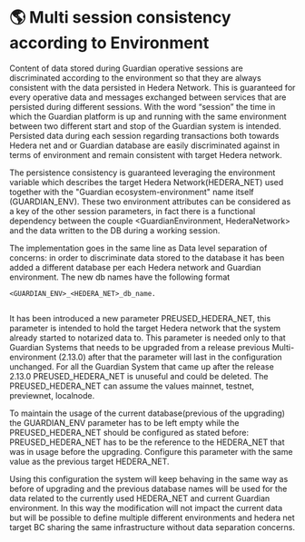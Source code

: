# 🌎 Multi session consistency according to Environment

Content of data stored during Guardian operative sessions are discriminated according to the environment so that they are always consistent with the data persisted in Hedera Network. This is guaranteed for every operative data and messages exchanged between services that are persisted during different sessions. With the word “session” the time in which the Guardian platform is up and running with the same environment between two different start and stop of the Guardian system is intended. Persisted data during each session regarding transactions both towards Hedera net and or Guardian database are easily discriminated against in terms of environment and remain consistent with target Hedera network.

The persistence consistency is guaranteed leveraging the environment variable which describes the target Hedera Network(HEDERA\_NET) used together with the "Guardian ecosystem-environment" name itself (GUARDIAN\_ENV). These two environment attributes can be considered as a key of the other session parameters, in fact there is a functional dependency between the couple  \<GuardianEnvironment, HederaNetwork> and the data written to the DB during a working session.

The implementation goes in the same line as Data level separation of concerns: in order to discriminate data stored to the database it has been added a different database per each Hedera network and Guardian environment. The new db names have the following format&#x20;

```
<GUARDIAN_ENV>_<HEDERA_NET>_db_name.
```

<figure><img src="../../../.gitbook/assets/environment.png" alt=""><figcaption></figcaption></figure>

It has been introduced a new parameter PREUSED\_HEDERA\_NET, this parameter is intended to hold the target Hedera network that the system already started to notarized data to. This parameter is needed only to that Guardian Systems that needs to be upgraded from a release previous Multi-environment (2.13.0) after that the parameter will last in the configuration unchanged.  For all the Guardian System that came up after the release 2.13.0 PREUSED\_HEDERA\_NET is unuseful and could be deleted.
The PREUSED\_HEDERA\_NET can assume the values mainnet, testnet, previewnet, localnode.

To maintain the usage of the current database(previous of the upgrading) the GUARDIAN\_ENV parameter has to be left empty while the PREUSED\_HEDERA\_NET should be configured as stated before: PREUSED\_HEDERA\_NET has to be the reference to the HEDERA_NET that was in usage before the upgrading. Configure this parameter with the same value as the previous target HEDERA_NET.

Using this configuration the system will keep behaving in the same way as before of upgrading and the previous database names will be used for the data related to the currently used HEDERA\_NET and current Guardian environment. In this way the modification will not impact the current data but will be possible to define multiple different environments and hedera net target BC sharing the same infrastructure without data separation concerns.
